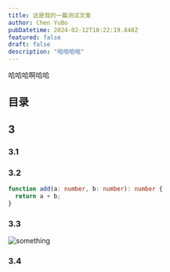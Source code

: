 ```yaml
---
title: 这是我的一篇测试文章
author: Chen YuBo
pubDatetime: 2024-02-12T10:22:19.848Z
featured: false
draft: false
description: "哈哈哈哈"
---
```


哈哈哈啊哈哈

## 目录

## 3

### 3.1

### 3.2

```ts
function add(a: number, b: number): number {
  return a + b;
}
```

### 3.3

![something](@assets/images/example.png)

### 3.4
